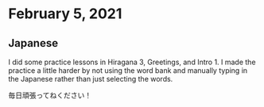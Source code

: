 # February 5, 2021

## Japanese

I did some practice lessons in Hiragana 3, Greetings, and Intro 1. I made the practice a little harder by not using the word bank and manually typing in the Japanese rather than just selecting the words.

毎日頑張ってねください！
